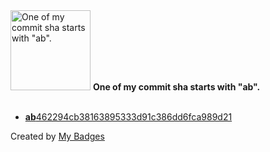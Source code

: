 <img src="https://github.com/my-badges/my-badges/blob/master/src/all-badges/abc-commit/ab-commit.png?raw=true" alt="One of my commit sha starts with &quot;ab&quot;." title="One of my commit sha starts with &quot;ab&quot;." width="128">
<strong>One of my commit sha starts with &quot;ab&quot;.</strong>
<br><br>

- <a href="https://github.com/nexeck/dotfiles-zsh/commit/ab462294cb38163895333d91c386dd6fca989d21"><strong>ab</strong>462294cb38163895333d91c386dd6fca989d21</a>


Created by <a href="https://github.com/my-badges/my-badges">My Badges</a>